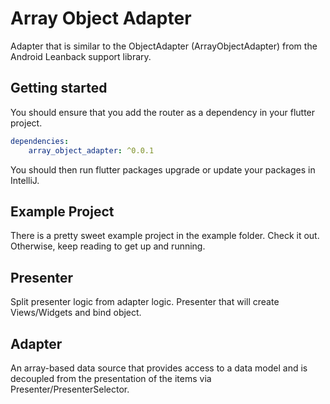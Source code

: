 # Array Object Adapter

Adapter that is similar to the ObjectAdapter (ArrayObjectAdapter) from the Android Leanback support library.

## Getting started
You should ensure that you add the router as a dependency in your flutter project.

``` yml
dependencies:
    array_object_adapter: ^0.0.1
```
 
You should then run flutter packages upgrade or update your packages in IntelliJ.

## Example Project

There is a pretty sweet example project in the example folder. Check it out. Otherwise, keep reading to get up and running.

## Presenter

Split presenter logic from adapter logic. Presenter that will create Views/Widgets and bind object.

## Adapter 

An array-based data source that provides access to a data model and is decoupled from the presentation of the items via Presenter/PresenterSelector.